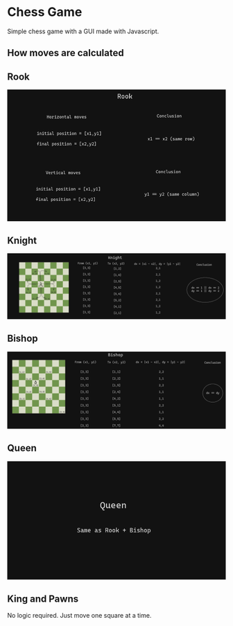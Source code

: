 # Chess Game

Simple chess game with a GUI made with Javascript.

## How moves are calculated

## Rook

![](./imgs/rook_move.png)

## Knight

![](./imgs/knight_move.png)

## Bishop

![](./imgs/bishop_move.png)

## Queen

![](./imgs/queen_move.png)

## King and Pawns

No logic required. Just move one square at a time.